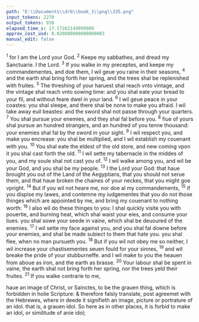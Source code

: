 ```yaml
---
path: "E:\\Documents\\drb\\book_1\\png\\335.png"
input_tokens: 2270
output_tokens: 938
elapsed_time_s: 17.17262149999989
approx_cost_usd: 0.020880000000000003
manual_edit: false
---
```

<sup>1</sup> for I am the Lord your God. <sup>2</sup> Keepe my sabbathes, and dread my Sanctuarie. I the Lord. <sup>3</sup> If you walke in my preceptes, and keepe my commandementes, and doe them, I wil geue you raine in their seasons, <sup>4</sup> and the earth shal bring forth her spring, and the trees shal be replenished with fruites. <sup>5</sup> The threshing of your haruest shal reach vnto vintage, and the vintage shal reach vnto sowing time: and you shal eate your bread to your fil, and without feare dwel in your land. <sup>6</sup> I wil geue peace in your coastes: you shal sleepe, and there shal be none to make you afraid. I wil take away euil beastes: and the sword shal not passe through your quarters. <sup>7</sup> You shal pursue your enemies, and they shal fal before you. <sup>8</sup> fiue of yours shal pursue an hundred strangers, and an hundred of you tenne thousand: your enemies shal fal by the sword in your sight. <sup>9</sup> I wil respect you, and make you encrease: you shal be multiplied, and I wil establish my couenant with you. <sup>10</sup> You shal eate the eldest of the old store, and new coming vpon it you shal cast forth the old. <sup>11</sup> I wil sette my tabernacle in the middes of you, and my soule shal not cast you of. <sup>12</sup> I wil walke among you, and wil be your God, and you shal be my people. <sup>13</sup> I the Lord your God: that haue brought you out of the Land of the Aegyptians, that you should not serue them, and that haue broken the chaines of your neckes, that you might goe vpright. <sup>14</sup> But if you wil not heare me, nor doe al my commandements, <sup>15</sup> if you dispise my lawes, and contemne my iudgementes that you do not those thinges which are appointed by me, and bring my couenant to nothing worth: <sup>16</sup> I also wil do these thinges to you: I shal quickly visite you with pouertie, and burning heat, which shal waist your eies, and consume your liues. you shal sowe your seede in vaine, which shal be deuoured of the enemies. <sup>17</sup> I wil sette my face against you, and you shal fal downe before your enemies, and shal be made subiect to them that hate you. you shal flee, when no man pursueth you. <sup>18</sup> But if you wil not obey me so neither, I wil increase your chastisementes seuen fould for your sinnes, <sup>19</sup> and wil breake the pride of your stubburneffe. and I wil make to you the heauen from aboue as iron, and the earth as brasse. <sup>20</sup> Your labour shal be spent in vaine, the earth shal not bring forth her spring, nor the trees yeld their fruites. <sup>21</sup> If you walke contrarie to me,

<aside>haue an image of Christ, or Sainctes, to be the grauen thing, which is forbidden in holie Scripture: & therefore falsly translate, post agreemet with the Hebrewes, where in deede it signifieth an image, picture or portrature of an idol. that is, a grauen idol. So here as in other places, it is forbid to make an idol, or similitude of anie idol;</aside>

[^1]: Rewardes promised.